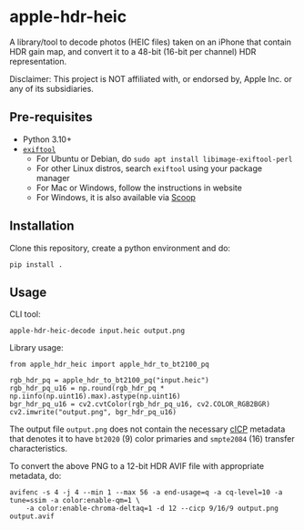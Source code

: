 # apple-hdr-heic

A library/tool to decode photos (HEIC files) taken on an iPhone that contain HDR gain map, and convert it to a 48-bit (16-bit per channel) HDR representation.

Disclaimer: This project is NOT affiliated with, or endorsed by, Apple Inc. or any of its subsidiaries.

## Pre-requisites

* Python 3.10+
* [`exiftool`](https://exiftool.org/)
  - For Ubuntu or Debian, do `sudo apt install libimage-exiftool-perl`
  - For other Linux distros, search `exiftool` using your package manager
  - For Mac or Windows, follow the instructions in website
  - For Windows, it is also available via [Scoop](https://scoop.sh/)

## Installation

Clone this repository, create a python environment and do:

```
pip install .
```

## Usage

CLI tool:

```
apple-hdr-heic-decode input.heic output.png
```

Library usage:

```
from apple_hdr_heic import apple_hdr_to_bt2100_pq

rgb_hdr_pq = apple_hdr_to_bt2100_pq("input.heic")
rgb_hdr_pq_u16 = np.round(rgb_hdr_pq * np.iinfo(np.uint16).max).astype(np.uint16)
bgr_hdr_pq_u16 = cv2.cvtColor(rgb_hdr_pq_u16, cv2.COLOR_RGB2BGR)
cv2.imwrite("output.png", bgr_hdr_pq_u16)
```

The output file `output.png` does not contain the necessary [cICP](https://en.wikipedia.org/wiki/Coding-independent_code_points) metadata that denotes it to have `bt2020` (9) color primaries and `smpte2084` (16) transfer characteristics.

To convert the above PNG to a 12-bit HDR AVIF file with appropriate metadata, do:

```
avifenc -s 4 -j 4 --min 1 --max 56 -a end-usage=q -a cq-level=10 -a tune=ssim -a color:enable-qm=1 \
    -a color:enable-chroma-deltaq=1 -d 12 --cicp 9/16/9 output.png output.avif
```
